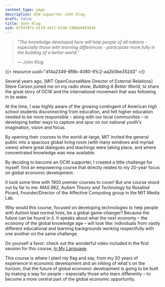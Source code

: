 ```yaml
---
content_type: page
description: OCW supporter John Klug.
draft: false
title: John Klug
uid: 6f93f8f1-e119-4d11-8148-7d0de8483d10
---
```

> *"The knowledge developed here will help people of all nations - especially those with learning differences - participate more fully in the building of a better world."*
> 
> *— John Klug*

{{< resource uuid="d14a2349-8f8b-4080-91c2-aa2b0be352d3" >}}

Several years ago, \[MIT OpenCourseWare Director of External Relations\] Steve Carson joined me on my radio show, *Building A Better World*, to share the great story of OCW and the international movement that was following in its wake.

At the time, I was highly aware of the growing contingent of American high school students disconnecting from education, and felt higher education needed to be more responsible – along with our local communities – in developing better ways to capture and spur on our national youth's imagination, vision and focus.

By opening their courses to the world-at-large, MIT invited the general public into a spacious global living room (with many windows and myriad views) where great dialogues and teachings were taking place, and where concentrated knowledge was now available.

By deciding to become an OCW supporter, I created a little challenge for myself: find an empowering course that directly relates to my 20-year focus on global economic development.

It took some time with 1900 premier courses to cover! But one course stood out by far to me: *MAS.962, Autism Theory and Technology* by Rosalind Picard, Founder/Director of the Affective Computing group in the MIT Media Lab.

Why would this course, focused on developing technologies to help people with Autism lead normal lives, be a global game-changer? Because the future can be found in it. It speaks about what the next economy – the economy of the global knowledge age – will look like: individuals from vastly different educational and learning backgrounds working respectfully with one another on the same challenge.

Do yourself a favor: check out the wonderful video included in the first session for this course, [In My Language](http://www.youtube.com/watch?v=JnylM1hI2jc).

This course is where I plant my flag and say, from my 20 years of experience in economic development and an inkling of what's on the horizon, that the future of global economic development is going to be built by making a way for people – especially those who learn differently – to become a more central part of the global economic opportunity.